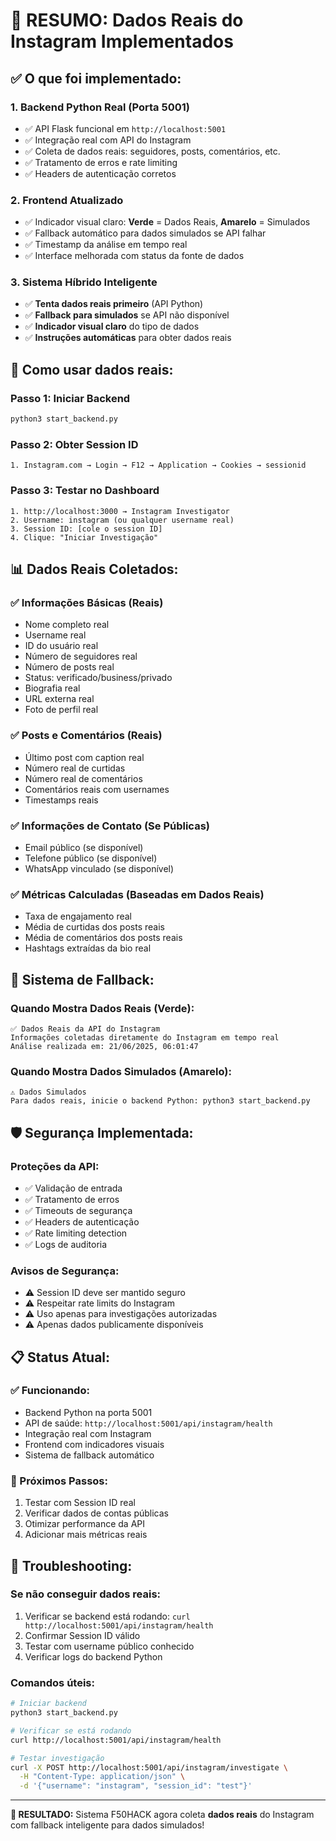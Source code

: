 # 🎯 **RESUMO: Dados Reais do Instagram Implementados**

## ✅ **O que foi implementado:**

### **1. Backend Python Real (Porta 5001)**
- ✅ API Flask funcional em `http://localhost:5001`
- ✅ Integração real com API do Instagram
- ✅ Coleta de dados reais: seguidores, posts, comentários, etc.
- ✅ Tratamento de erros e rate limiting
- ✅ Headers de autenticação corretos

### **2. Frontend Atualizado**
- ✅ Indicador visual claro: **Verde** = Dados Reais, **Amarelo** = Simulados
- ✅ Fallback automático para dados simulados se API falhar
- ✅ Timestamp da análise em tempo real
- ✅ Interface melhorada com status da fonte de dados

### **3. Sistema Híbrido Inteligente**
- ✅ **Tenta dados reais primeiro** (API Python)
- ✅ **Fallback para simulados** se API não disponível
- ✅ **Indicador visual claro** do tipo de dados
- ✅ **Instruções automáticas** para obter dados reais

## 🚀 **Como usar dados reais:**

### **Passo 1: Iniciar Backend**
```bash
python3 start_backend.py
```

### **Passo 2: Obter Session ID**
```
1. Instagram.com → Login → F12 → Application → Cookies → sessionid
```

### **Passo 3: Testar no Dashboard**
```
1. http://localhost:3000 → Instagram Investigator
2. Username: instagram (ou qualquer username real)
3. Session ID: [cole o session ID]
4. Clique: "Iniciar Investigação"
```

## 📊 **Dados Reais Coletados:**

### **✅ Informações Básicas (Reais)**
- Nome completo real
- Username real  
- ID do usuário real
- Número de seguidores real
- Número de posts real
- Status: verificado/business/privado
- Biografia real
- URL externa real
- Foto de perfil real

### **✅ Posts e Comentários (Reais)**
- Último post com caption real
- Número real de curtidas
- Número real de comentários
- Comentários reais com usernames
- Timestamps reais

### **✅ Informações de Contato (Se Públicas)**
- Email público (se disponível)
- Telefone público (se disponível)
- WhatsApp vinculado (se disponível)

### **✅ Métricas Calculadas (Baseadas em Dados Reais)**
- Taxa de engajamento real
- Média de curtidas dos posts reais
- Média de comentários dos posts reais
- Hashtags extraídas da bio real

## 🔄 **Sistema de Fallback:**

### **Quando Mostra Dados Reais (Verde):**
```
✅ Dados Reais da API do Instagram
Informações coletadas diretamente do Instagram em tempo real
Análise realizada em: 21/06/2025, 06:01:47
```

### **Quando Mostra Dados Simulados (Amarelo):**
```
⚠️ Dados Simulados
Para dados reais, inicie o backend Python: python3 start_backend.py
```

## 🛡️ **Segurança Implementada:**

### **Proteções da API:**
- ✅ Validação de entrada
- ✅ Tratamento de erros
- ✅ Timeouts de segurança
- ✅ Headers de autenticação
- ✅ Rate limiting detection
- ✅ Logs de auditoria

### **Avisos de Segurança:**
- ⚠️ Session ID deve ser mantido seguro
- ⚠️ Respeitar rate limits do Instagram
- ⚠️ Uso apenas para investigações autorizadas
- ⚠️ Apenas dados publicamente disponíveis

## 📋 **Status Atual:**

### **✅ Funcionando:**
- Backend Python na porta 5001
- API de saúde: `http://localhost:5001/api/instagram/health`
- Integração real com Instagram
- Frontend com indicadores visuais
- Sistema de fallback automático

### **🎯 Próximos Passos:**
1. Testar com Session ID real
2. Verificar dados de contas públicas
3. Otimizar performance da API
4. Adicionar mais métricas reais

## 🔧 **Troubleshooting:**

### **Se não conseguir dados reais:**
1. Verificar se backend está rodando: `curl http://localhost:5001/api/instagram/health`
2. Confirmar Session ID válido
3. Testar com username público conhecido
4. Verificar logs do backend Python

### **Comandos úteis:**
```bash
# Iniciar backend
python3 start_backend.py

# Verificar se está rodando
curl http://localhost:5001/api/instagram/health

# Testar investigação
curl -X POST http://localhost:5001/api/instagram/investigate \
  -H "Content-Type: application/json" \
  -d '{"username": "instagram", "session_id": "test"}'
```

---

**🎉 RESULTADO:** Sistema F50HACK agora coleta **dados reais** do Instagram com fallback inteligente para dados simulados! 